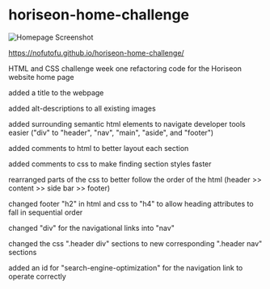 # horiseon-home-challenge

![Homepage Screenshot](/assets/images/homepage-screenshot.png "Homepage Screenshot")



https://nofutofu.github.io/horiseon-home-challenge/



HTML and CSS challenge week one refactoring code for the Horiseon website home page

added a title to the webpage

added alt-descriptions to all existing images

added surrounding semantic html elements to navigate developer tools easier ("div" to "header", "nav", "main", "aside", and "footer")

added comments to html to better layout each section

added comments to css to make finding section styles faster

rearranged parts of the css to better follow the order of the html (header >> content >> side bar >> footer)

changed footer "h2" in html and css to "h4" to allow heading attributes to fall in sequential order

changed "div" for the navigational links into "nav"

changed the css ".header div" sections to new corresponding ".header nav" sections

added an id for "search-engine-optimization" for the navigation link to operate correctly